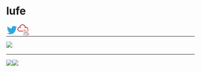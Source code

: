 # lufe

<a href="https://twitter.com/lufeRev">
  <img align="left" width="30px" src="twitter.svg" />
</a>
<a href="https://tryhackme.com/p/lufe">
  <img align="left" width="30px" src="tryhackme.svg" />
</a>  
<br>

---

<div>
  <img width=800 src="https://github-profile-trophy.vercel.app/?username=lufeee&column=7"/>
</div>

---

<div>
  <img height="170" align="left" src="https://github-readme-stats.vercel.app/api?username=lufeee&count_private=true&include_all_commits=true" />
  <img src="https://github-readme-stats.vercel.app/api/top-langs/?username=lufeee&layout=compact" />
</div>


